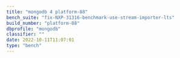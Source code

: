 ```yaml
---
title: "mongodb 4 platform-88"
bench_suite: "fix-NXP-31316-benchmark-use-stream-importer-lts"
build_number: "platform-88"
dbprofile: "mongodb"
classifier: ""
date: 2022-10-11T11:07:01
type: "bench"
---
```

